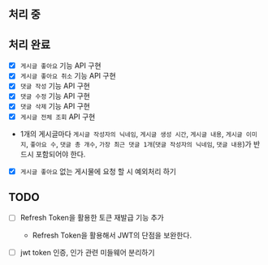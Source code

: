 ## 처리 중

## 처리 완료
- [x] `게시글 좋아요` 기능 API 구현
- [x] `게시글 좋아요 취소` 기능 API 구현
- [x] `댓글 작성` 기능 API 구현
- [x] `댓글 수정` 기능 API 구현
- [x] `댓글 삭제` 기능 API 구현
- [x] `게시글 전체 조회` API 구현
 - 1개의 게시글마다 `게시글 작성자의 닉네임`, `게시글 생성 시간`, `게시글 내용`, `게시글 이미지`, `좋아요 수`, `댓글 총 개수`, `가장 최근 댓글 1개`(`댓글 작성자의 닉네임`, `댓글 내용`)가 반드시 포함되어야 한다.
- [x] `게시글 좋아요` 없는 게시물에 요청 할 시 예외처리 하기


## TODO
- [ ] Refresh Token을 활용한 토큰 재발급 기능 추가
    - Refresh Token을 활용해서 JWT의 단점을 보완한다.
- [ ] jwt token 인증, 인가 관련 미들웨어 분리하기


